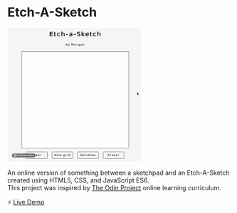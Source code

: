 # Etch-A-Sketch

<img src="https://github.com/morganbonhomme/Etch-A-Sketch/blob/master/assets/etchasketchdemo.gif" width="300" height="300"/>

An online version of something between a sketchpad and an Etch-A-Sketch created using HTML5, CSS, and JavaScript ES6.  
This project was inspired by [The Odin Project](https://www.theodinproject.com/) online learning curriculum.

:zap: [Live Demo](https://morganbonhomme.github.io/Etch-A-Sketch/)

